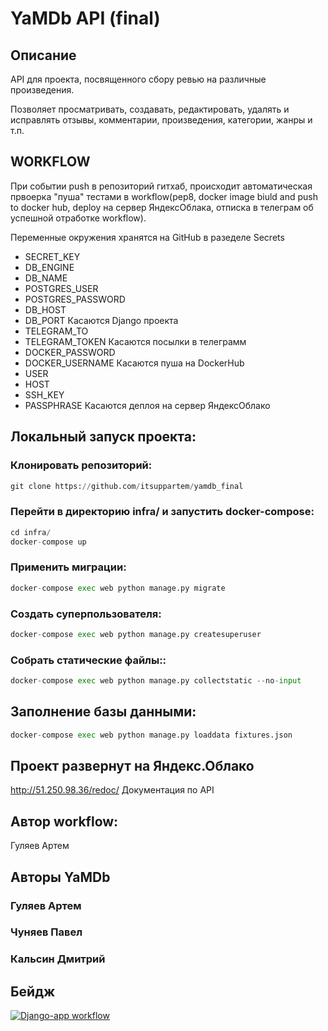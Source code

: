 # YaMDb API (final)
## Описание

API для проекта, посвященного сбору ревью на различные произведения. 

Позволяет просматривать, создавать, редактировать, удалять и исправлять отзывы, комментарии, произведения, категории, жанры и т.п.

## WORKFLOW

При событии push в репозиторий гитхаб, происходит автоматическая првоерка "пуша" тестами в workflow(pep8, docker image biuld and push to docker hub, deploy на сервер ЯндексОблака, отписка в телеграм об успешной отработке workflow).

Переменные окружения хранятся на GitHub в разеделе Secrets
   * SECRET_KEY
   * DB_ENGINE
   * DB_NAME
   * POSTGRES_USER
   * POSTGRES_PASSWORD
   * DB_HOST
   * DB_PORT
Касаются Django проекта
   * TELEGRAM_TO
   * TELEGRAM_TOKEN
Касаются посылки в телеграмм
   * DOCKER_PASSWORD 
   * DOCKER_USERNAME
Касаются пуша на DockerHub
   * USER
   * HOST
   * SSH_KEY
   * PASSPHRASE
Касаются деплоя на сервер ЯндексОблако

## Локальный запуск проекта:

### Клонировать репозиторий:

```python
git clone https://github.com/itsuppartem/yamdb_final
```

### Перейти в директорию infra/ и запустить docker-compose:

```python
cd infra/
docker-compose up
```

### Применить миграции:

```python
docker-compose exec web python manage.py migrate
```

### Создать суперпользователя:

```python
docker-compose exec web python manage.py createsuperuser
```

### Cобрать статические файлы::

```python
docker-compose exec web python manage.py collectstatic --no-input
```

## Заполнение базы данными:

```python
docker-compose exec web python manage.py loaddata fixtures.json
```


## Проект развернут на Яндекс.Облако

http://51.250.98.36/redoc/  Документация по API

## Автор workflow:
Гуляев Артем

## Авторы YaMDb 
### Гуляев Артем
### Чуняев Павел
### Кальсин Дмитрий


## Бейдж


[![Django-app workflow](https://github.com/itsuppartem/yamdb_final/actions/workflows/yamdb_workflow.yml/badge.svg)](https://github.com/itsuppartem/yamdb_final/actions/workflows/yamdb_workflow.yml/badge.svg)
